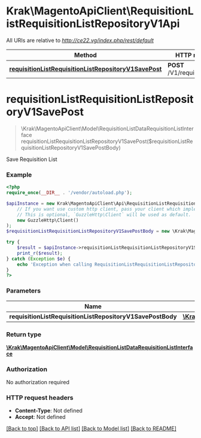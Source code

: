 # Krak\MagentoApiClient\RequisitionListRequisitionListRepositoryV1Api

All URIs are relative to *http://ce22.vg/index.php/rest/default*

Method | HTTP request | Description
------------- | ------------- | -------------
[**requisitionListRequisitionListRepositoryV1SavePost**](RequisitionListRequisitionListRepositoryV1Api.md#requisitionListRequisitionListRepositoryV1SavePost) | **POST** /V1/requisition_lists | 


# **requisitionListRequisitionListRepositoryV1SavePost**
> \Krak\MagentoApiClient\Model\RequisitionListDataRequisitionListInterface requisitionListRequisitionListRepositoryV1SavePost($requisitionListRequisitionListRepositoryV1SavePostBody)



Save Requisition List

### Example
```php
<?php
require_once(__DIR__ . '/vendor/autoload.php');

$apiInstance = new Krak\MagentoApiClient\Api\RequisitionListRequisitionListRepositoryV1Api(
    // If you want use custom http client, pass your client which implements `GuzzleHttp\ClientInterface`.
    // This is optional, `GuzzleHttp\Client` will be used as default.
    new GuzzleHttp\Client()
);
$requisitionListRequisitionListRepositoryV1SavePostBody = new \Krak\MagentoApiClient\Model\RequisitionListRequisitionListRepositoryV1SavePostBody(); // \Krak\MagentoApiClient\Model\RequisitionListRequisitionListRepositoryV1SavePostBody | 

try {
    $result = $apiInstance->requisitionListRequisitionListRepositoryV1SavePost($requisitionListRequisitionListRepositoryV1SavePostBody);
    print_r($result);
} catch (Exception $e) {
    echo 'Exception when calling RequisitionListRequisitionListRepositoryV1Api->requisitionListRequisitionListRepositoryV1SavePost: ', $e->getMessage(), PHP_EOL;
}
?>
```

### Parameters

Name | Type | Description  | Notes
------------- | ------------- | ------------- | -------------
 **requisitionListRequisitionListRepositoryV1SavePostBody** | [**\Krak\MagentoApiClient\Model\RequisitionListRequisitionListRepositoryV1SavePostBody**](../Model/RequisitionListRequisitionListRepositoryV1SavePostBody.md)|  | [optional]

### Return type

[**\Krak\MagentoApiClient\Model\RequisitionListDataRequisitionListInterface**](../Model/RequisitionListDataRequisitionListInterface.md)

### Authorization

No authorization required

### HTTP request headers

 - **Content-Type**: Not defined
 - **Accept**: Not defined

[[Back to top]](#) [[Back to API list]](../../README.md#documentation-for-api-endpoints) [[Back to Model list]](../../README.md#documentation-for-models) [[Back to README]](../../README.md)

